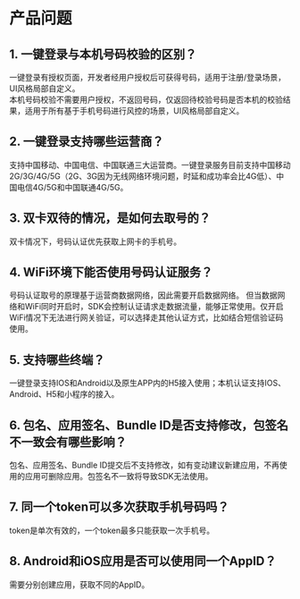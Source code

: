 # 产品问题

## 1. 一键登录与本机号码校验的区别？   
一键登录有授权页面，开发者经用户授权后可获得号码，适用于注册/登录场景，UI风格局部自定义。   
本机号码校验不需要用户授权，不返回号码，仅返回待校验号码是否本机的校验结果，适用于所有基于手机号码进行风控的场景，UI风格局部自定义。
## 2. 一键登录支持哪些运营商？   
支持中国移动、中国电信、中国联通三大运营商。一键登录服务目前支持中国移动2G/3G/4G/5G（2G、3G因为无线网络环境问题，时延和成功率会比4G低）、中国电信4G/5G和中国联通4G/5G。
## 3. 双卡双待的情况，是如何去取号的？   
双卡情况下，号码认证优先获取上网卡的手机号。
## 4. WiFi环境下能否使用号码认证服务？   
号码认证取号的原理基于运营商数据网络，因此需要开启数据网络。
但当数据网络和WiFi同时开启时，SDK会控制认证请求走数据流量，能够正常使用。仅开启WiFi情况下无法进行网关验证，可以选择走其他认证方式，比如结合短信验证码使用。
## 5. 支持哪些终端？  
一键登录支持IOS和Android以及原生APP内的H5接入使用；本机认证支持IOS、Android、H5和小程序的接入。
## 6. 包名、应用签名、Bundle ID是否支持修改，包签名不一致会有哪些影响？
包名、应用签名、Bundle ID提交后不支持修改，如有变动建议新建应用，不再使用的应用可删除应用。包签名不一致将导致SDK无法使用。
## 7. 同一个token可以多次获取手机号码吗？
token是单次有效的，一个token最多只能获取一次手机号。
## 8. Android和iOS应用是否可以使用同一个AppID？
需要分别创建应用，获取不同的AppID。
